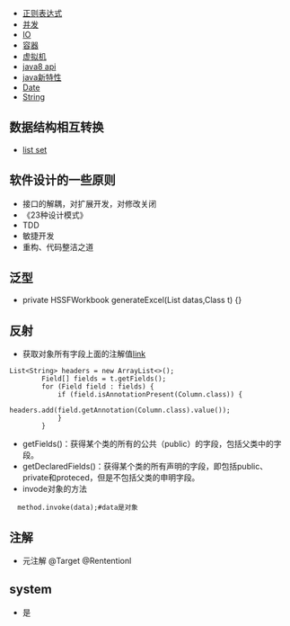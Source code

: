 - [正则表达式](re)
- [并发](concurrent)
- [IO](io)
- [容器](collection)
- [虚拟机](jvm)
- [java8 api](https://www.matools.com/api/java8)
- [java新特性](java新特性)
- [Date](date)
- [String](string)
## 数据结构相互转换
- [list set](https://blog.csdn.net/u014532901/article/details/78820124)
## 软件设计的一些原则
- 接口的解耦，对扩展开发，对修改关闭
- 《23种设计模式》
- TDD
- 敏捷开发
- 重构、代码整洁之道
## 泛型
- private <T> HSSFWorkbook generateExcel(List<T> datas,Class<T> t) {}
## 反射
- 获取对象所有字段上面的注解值[link](https://blog.csdn.net/weixin_41996632/article/details/104266179)
```
List<String> headers = new ArrayList<>();
        Field[] fields = t.getFields();
        for (Field field : fields) {
            if (field.isAnnotationPresent(Column.class)) {
                headers.add(field.getAnnotation(Column.class).value());
            }
        }
```
- getFields()：获得某个类的所有的公共（public）的字段，包括父类中的字段。 
- getDeclaredFields()：获得某个类的所有声明的字段，即包括public、private和proteced，但是不包括父类的申明字段。
- invode对象的方法
```
  method.invoke(data);#data是对象
```
## 注解
- 元注解 @Target @Rententionl
## system
- 是
